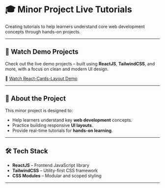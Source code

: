 # 🎓 Minor Project Live Tutorials

Creating tutorials to help learners understand core web development concepts through hands-on projects.

---

## 🚀 Watch Demo Projects

Check out the live demo projects – built using **ReactJS**, **TailwindCSS**, and more, with a focus on clean and modern UI design.

🔗 [Watch React-Cards-Layout Demo](https://www.linkedin.com/posts/ram-3bb99a297_reactjs-tailwindcss-ux-activity-7320696223152144384-86sO/?utm_source=share&utm_medium=member_desktop&rcm=ACoAAEfe-r8Bfy4ftjq7Fnmq5pFKJOV-O0crV84)

---

## 📘 About the Project

This minor project is designed to:

- Help learners understand key **web development** concepts.
- Practice building responsive **UI layouts**.
- Provide real-time tutorials for **hands-on learning**.

---

## 🛠️ Tech Stack

- **ReactJS** – Frontend JavaScript library
- **TailwindCSS** – Utility-first CSS framework
- **CSS Modules** – Modular and scoped styling

---

